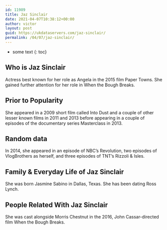 ```yaml
---
id: 11989
title: Jaz Sinclair
date: 2021-04-07T10:38:12+00:00
author: victor
layout: post
guid: https://ukdataservers.com/jaz-sinclair/
permalink: /04/07/jaz-sinclair/
---
```


* some text
{: toc}


## Who is Jaz Sinclair



Actress best known for her role as Angela in the 2015 film Paper Towns. She gained further attention for her role in When the Bough Breaks. 

                
                
                
## Prior to Popularity



She appeared in a 2009 short film called Into Dust and a couple of other lesser known films in 2011 and 2013 before appearing in a couple of episodes of the documentary series Masterclass in 2013.

                
                
                
## Random data



In 2014, she appeared in an episode of NBC&#8217;s Revolution, two episodes of VlogBrothers as herself, and three episodes of TNT&#8217;s Rizzoli & Isles.

                
                
                
## Family & Everyday Life of Jaz Sinclair



She was born Jasmine Sabino in Dallas, Texas. She has been dating Ross Lynch.

                
                
                
## People Related With Jaz Sinclair



She was cast alongside Morris Chestnut in the 2016, John Cassar-directed film When the Bough Breaks.

                
              
            
          
          
          